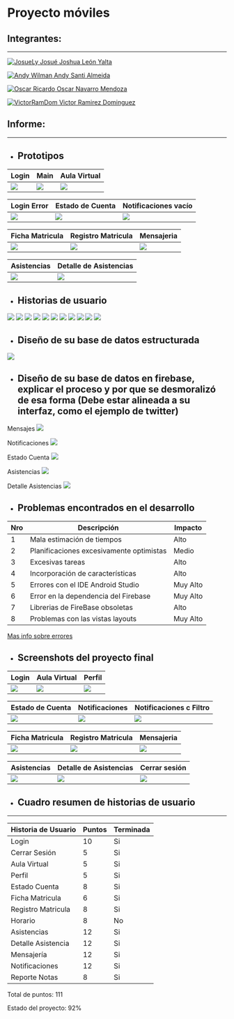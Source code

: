 Proyecto móviles
==================

## Integrantes:
---

[![JosueLy](https://i.imgur.com/fOdkI7y.jpg?1) Josué Joshua León Yalta](https://github.com/JosueLy)

[![Andy Wilman](https://avatars.articulate.com/user/avatar/0fab1b90-b37f-0131-2ee8-22000b2f96a1/micro_1406932637.png) Andy Santi Almeida]()

[![Oscar Ricardo](https://avatars.articulate.com/user/avatar/0fab1b90-b37f-0131-2ee8-22000b2f96a1/micro_1406932637.png) Oscar Navarro Mendoza]() 

[![VictorRamDom](https://avatars2.githubusercontent.com/u/15022592?s=40&v=4) Victor Ramirez Dominguez]()

## Informe:

---

* ## Prototipos


| Login | Main | Aula Virtual |
| -------- | -------- | -------- |
| ![](https://i.imgur.com/KO9Ko1o.png) | ![](https://i.imgur.com/9E467Jn.png) | ![](https://i.imgur.com/ij8H3jp.png) |


| Login Error | Estado de Cuenta | Notificaciones vacío |
| -------- | -------- | -------- |
| ![](https://i.imgur.com/2TUQnu6.png) | ![](https://i.imgur.com/8ozFRAJ.png) | ![](https://i.imgur.com/UexU7vJ.png) |


| Ficha Matricula | Registro Matricula | Mensajeria |
| -------- | -------- | -------- |
| ![](https://i.imgur.com/qEXlega.png) | ![](https://i.imgur.com/h2bIZOs.png) | ![](https://i.imgur.com/aq5DDFt.png) |

| Asistencias | Detalle de Asistencias|
|------------|-----------------------|
| ![](https://i.imgur.com/ZpGQejJ.png) | ![](https://i.imgur.com/lQVx4jZ.png) |

* ## Historias de usuario

![](https://i.imgur.com/SgYHax1.png)
![](https://i.imgur.com/Es5IU7q.png)
![](https://i.imgur.com/P5gymJx.png)
![](https://i.imgur.com/rUyJQzx.png)
![](https://i.imgur.com/yx86He8.png)
![](https://i.imgur.com/r0TR666.png)
![](https://i.imgur.com/g4Ml31e.png)
![](https://i.imgur.com/cvuBDSn.png)
![](https://i.imgur.com/AVxaaFa.png)
![](https://i.imgur.com/CKAsvQl.png)
![](https://i.imgur.com/gNGoDxM.png)

* ## Diseño de su base de datos estructurada
![](https://i.imgur.com/ymSgKoy.png)

* ## Diseño de su base de datos en firebase, explicar el proceso y por que se desmoralizó de esa forma (Debe estar alineada a su interfaz, como el ejemplo de twitter)

Mensajes
![](https://i.imgur.com/ceIAYE0.png)

Notificaciones
![](https://i.imgur.com/AGT0uO8.png)

Estado Cuenta
![](https://i.imgur.com/83GgzwI.png)

Asistencias
![](https://i.imgur.com/obbukDe.png?1)

Detalle Asistencias
![](https://i.imgur.com/JHEJlNE.png?1)


* ## Problemas encontrados en el desarrollo

| Nro | Descripción | Impacto |
| --- | ----------- | -------- |
| 1   | Mala estimación de tiempos  | Alto     |
| 2   | Planificaciones excesivamente optimistas | Medio   |
| 3   | Excesivas tareas  | Alto     |
| 4   | Incorporación de características | Alto     |
| 5   | Errores con el IDE Android Studio | Muy Alto |
| 6   | Error en la dependencia del Firebase | Muy Alto |
| 7   | Librerias de FireBase obsoletas | Alto |
| 8   | Problemas con las vistas layouts | Muy Alto |

[Mas info sobre errores](http://www.javiergarzas.com/2010/06/errores-clasicos-desarrollo-software.html)

* ## Screenshots del proyecto final

| Login | Aula Virtual | Perfil |
| -------- | -------- | -------- |
| ![](https://i.imgur.com/n2FNmtg.png) | ![](https://i.imgur.com/7CA97Ek.png) | ![](https://i.imgur.com/DthPq8s.png) |


| Estado de Cuenta | Notificaciones | Notificaciones c Filtro |
| -------- | -------- | -------- |
| ![](https://i.imgur.com/8dhTxVl.png) | ![](https://i.imgur.com/75XZjUj.png) | ![](https://i.imgur.com/lKkGOFg.png) |


| Ficha Matricula | Registro Matricula | Mensajeria |
| -------- | -------- | -------- |
| ![](https://i.imgur.com/FNCtYud.png) | ![](https://i.imgur.com/U0G7s90.png) | ![](https://i.imgur.com/g1lXwBZ.png) |

| Asistencias | Detalle de Asistencias| Cerrar sesión |
|-------------|-----------------------|---------------|
| ![](https://i.imgur.com/q9Aeemz.png) | ![](https://i.imgur.com/un70itd.png) | ![](https://i.imgur.com/T8pUA7b.png) |

* ## Cuadro resumen de historias de usuario
---
| Historia de Usuario  | Puntos | Terminada |
| -------------------- | ------ | --------- |
| Login                | 10     | Si        |
| Cerrar Sesión        | 5      | Si        |
| Aula Virtual         | 5      | Si        |
| Perfil               | 5      | Si        |
| Estado Cuenta        | 8      | Si        |
| Ficha Matricula      | 6      | Si        |
| Registro Matricula   | 8      | Si        |
| Horario              | 8      | No        |
| Asistencias          | 12     | Si        |
| Detalle Asistencia   | 12     | Si        |
| Mensajería           | 12     | Si        |
| Notificaciones       | 12     | Si        |
| Reporte Notas        | 8      | Si        |


Total de puntos: 111

Estado del proyecto: 92%
